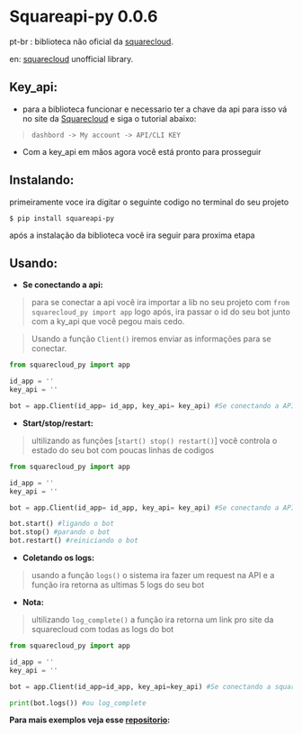 # Squareapi-py 0.0.6

pt-br : biblioteca não oficial da [squarecloud](https://squarecloud.app).

en: [squarecloud](https://squarecloud.app) unofficial library.

**Key_api:**
--------

- para a biblioteca funcionar e necessario ter a chave da api para isso vá no site da [Squarecloud](https://squarecloud.app) e siga o tutorial abaixo:

> `dashbord -> My account -> API/CLI KEY`

- Com a key_api em mãos agora você está pronto para prosseguir

**Instalando:**
-----------

 primeiramente voce ira digitar o seguinte codigo no terminal do seu projeto

```
$ pip install squareapi-py
```

após a instalação da biblioteca você ira seguir para proxima etapa

**Usando:**
-------

- **Se conectando a api:**

> para se conectar a api você ira importar a lib no seu projeto com `from squarecloud_py import app` logo após, ira passar o id do seu bot junto com a ky_api que você pegou mais cedo.

> Usando a função `Client()` iremos enviar as informações para se conectar.

```py
from squarecloud_py import app

id_app = ''
key_api = ''

bot = app.Client(id_app= id_app, key_api= key_api) #Se conectando a API
```

- **Start/stop/restart:**

> ultilizando as funções [`start() stop() restart()`] você controla o estado do seu bot com poucas linhas de codigos

```py
from squarecloud_py import app

id_app = ''
key_api = ''

bot = app.Client(id_app= id_app, key_api= key_api) #Se conectando a API

bot.start() #ligando o bot
bot.stop() #parando o bot
bot.restart() #reiniciando o bot
```

- **Coletando os logs:**

> usando a função `logs()` o sistema ira fazer um request na API e a função ira retorna as ultimas 5 logs do seu bot

- **Nota:**

> ultilizando `log_complete()` a função ira retorna um link pro site da squarecloud com todas as logs do bot

```py
from squarecloud_py import app

id_app = ''
key_api = ''

bot = app.Client(id_app=id_app, key_api=key_api) #Se conectando a squarecloud

print(bot.logs()) #ou log_complete
```

**Para mais exemplos veja esse [repositorio](https://github.com/4str0x/squareapi-py-exemplos-):**
